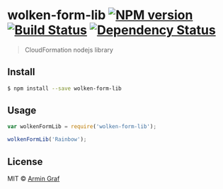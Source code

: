 # wolken-form-lib [![NPM version][npm-image]][npm-url] [![Build Status][travis-image]][travis-url] [![Dependency Status][daviddm-image]][daviddm-url]
> CloudFormation nodejs library


## Install

```sh
$ npm install --save wolken-form-lib
```


## Usage

```js
var wolkenFormLib = require('wolken-form-lib');

wolkenFormLib('Rainbow');
```

## License

MIT © [Armin Graf]()


[npm-image]: https://badge.fury.io/js/wolken-form-lib.svg
[npm-url]: https://npmjs.org/package/wolken-form-lib
[travis-image]: https://travis-ci.org/arminhammer/wolken-form-lib.svg?branch=master
[travis-url]: https://travis-ci.org/arminhammer/wolken-form-lib
[daviddm-image]: https://david-dm.org/arminhammer/wolken-form-lib.svg?theme=shields.io
[daviddm-url]: https://david-dm.org/arminhammer/wolken-form-lib
